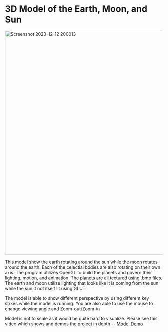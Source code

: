 # 3D Model of the Earth, Moon, and Sun

<img width="717" alt="Screenshot 2023-12-12 200013" src="https://github.com/Koookadooo/EarthMoonSun_3dModel/assets/127896060/f2afc06b-1bee-4e00-8785-34c0b583865a">

This model show the earth rotating around the sun while the moon rotates around the earth. Each of the celectial bodies are also rotating on their own axis.
The program utilizes OpenGL to build the planets and govern their lighting, motion, and animation.
The planets are all textured using .bmp files. The earth and moon utilize lighting that looks like it is coming from the sun while the sun it not itself lit using GLUT.

The model is able to show different perspective by using different key strkes while the model is running. You are also able to use the mouse to change viewing angle and Zoom-out/Zoom-in 

Model is not to scale as it would be quite hard to visualize. Please see this video which shows and demos the project in depth -- [Model Demo](https://media.oregonstate.edu/media/t/1_q79127cp)
